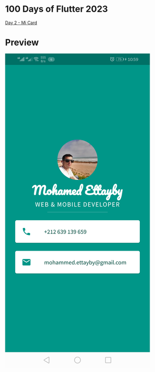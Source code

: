 # 100 Days of Flutter 2023

[Day 2 - Mi Card](https://github.com/MohaEttaibi/Flutter-App/tree/Day_2)

# Preview

![Preview](https://github.com/MohaEttaibi/Flutter-App/blob/Day_2/flutter_01.png)
